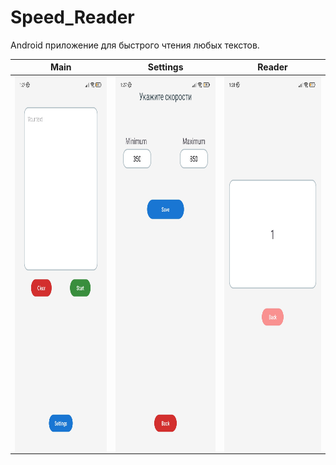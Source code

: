 # Speed_Reader
Android приложение для быстрого чтения любых текстов.

| Main |   Settings  | Reader |
|------|-----------|----------|
|<img align="left" width="270" height="600" src="https://github.com/srcelomac/Speed_Reader/blob/main/Screnshots/Main.jpg">| <img align="left" width="270" height="600" src="https://github.com/srcelomac/Speed_Reader/blob/main/Screnshots/Settings.jpg">| <img align="left" width="270" height="600" src="https://github.com/srcelomac/Speed_Reader/blob/main/Screnshots/Reader.jpg"> |
